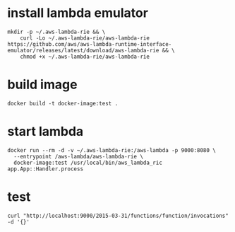 # install lambda emulator
```
mkdir -p ~/.aws-lambda-rie && \
    curl -Lo ~/.aws-lambda-rie/aws-lambda-rie https://github.com/aws/aws-lambda-runtime-interface-emulator/releases/latest/download/aws-lambda-rie && \
    chmod +x ~/.aws-lambda-rie/aws-lambda-rie
```

# build image
```
docker build -t docker-image:test .
```

# start lambda
```
docker run --rm -d -v ~/.aws-lambda-rie:/aws-lambda -p 9000:8080 \
  --entrypoint /aws-lambda/aws-lambda-rie \
  docker-image:test /usr/local/bin/aws_lambda_ric app.App::Handler.process
```    

# test
```
curl "http://localhost:9000/2015-03-31/functions/function/invocations" -d '{}'
```

